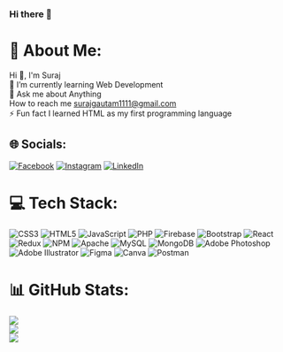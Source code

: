 ### Hi there 👋
# 💫 About Me:
Hi 👋, I'm Suraj<br>🔭 I’m currently  learning Web Development<br>💬 Ask me about Anything<br> How to reach me surajgautam1111@gmail.com<br>⚡ Fun fact I learned HTML as my first programming language


## 🌐 Socials:
[![Facebook](https://img.shields.io/badge/Facebook-%231877F2.svg?logo=Facebook&logoColor=white)](https://www.facebook.com/profile.php?id=100005500125257) [![Instagram](https://img.shields.io/badge/Instagram-%23E4405F.svg?logo=Instagram&logoColor=white)](https://l.facebook.com/l.php?u=https%3A%2F%2Finstagram.com%2Fsuraj_gautam27%3Figshid%3DZGUzMzM3NWJiOQ%253D%253D%26fbclid%3DIwAR3cnc955PKmU6GlqW1Mfpz7XFPcjBW4ZtLDVqrArLMspSQ9y3VAmv4BWZQ&h=AT2WL0-eONA-pDowAVgwBGDO5MywzHHKReZQyNV4gw_5g0IKzTYxwCtteQT4wv5eisXisVrm2IqfGYSiTq4hAfvPpp_sBI3LxfwCcYu-f2gbattY_EAY-DLaiunoZpJ8sv5Ong) [![LinkedIn](https://img.shields.io/badge/LinkedIn-%230077B5.svg?logo=linkedin&logoColor=white)](https://linkedin.com/in/https://www.linkedin.com/in/suraj-gautam-ab275023b/?fbclid=IwAR1v-O-shsbyU3ZioBWZEULInXY_LzICraarme0xCMw55IFxAZOrsjn4SoE) 

# 💻 Tech Stack:
![CSS3](https://img.shields.io/badge/css3-%231572B6.svg?style=for-the-badge&logo=css3&logoColor=white) ![HTML5](https://img.shields.io/badge/html5-%23E34F26.svg?style=for-the-badge&logo=html5&logoColor=white) ![JavaScript](https://img.shields.io/badge/javascript-%23323330.svg?style=for-the-badge&logo=javascript&logoColor=%23F7DF1E) ![PHP](https://img.shields.io/badge/php-%23777BB4.svg?style=for-the-badge&logo=php&logoColor=white) ![Firebase](https://img.shields.io/badge/firebase-%23039BE5.svg?style=for-the-badge&logo=firebase) ![Bootstrap](https://img.shields.io/badge/bootstrap-%23563D7C.svg?style=for-the-badge&logo=bootstrap&logoColor=white) ![React](https://img.shields.io/badge/react-%2320232a.svg?style=for-the-badge&logo=react&logoColor=%2361DAFB) ![Redux](https://img.shields.io/badge/redux-%23593d88.svg?style=for-the-badge&logo=redux&logoColor=white) ![NPM](https://img.shields.io/badge/NPM-%23000000.svg?style=for-the-badge&logo=npm&logoColor=white) ![Apache](https://img.shields.io/badge/apache-%23D42029.svg?style=for-the-badge&logo=apache&logoColor=white) ![MySQL](https://img.shields.io/badge/mysql-%2300f.svg?style=for-the-badge&logo=mysql&logoColor=white) ![MongoDB](https://img.shields.io/badge/MongoDB-%234ea94b.svg?style=for-the-badge&logo=mongodb&logoColor=white) ![Adobe Photoshop](https://img.shields.io/badge/adobephotoshop-%2331A8FF.svg?style=for-the-badge&logo=adobephotoshop&logoColor=white) ![Adobe Illustrator](https://img.shields.io/badge/adobeillustrator-%23FF9A00.svg?style=for-the-badge&logo=adobeillustrator&logoColor=white) 	![Figma](https://img.shields.io/badge/figma-%23F24E1E.svg?style=for-the-badge&logo=figma&logoColor=white) ![Canva](https://img.shields.io/badge/Canva-%2300C4CC.svg?style=for-the-badge&logo=Canva&logoColor=white) ![Postman](https://img.shields.io/badge/Postman-FF6C37?style=for-the-badge&logo=postman&logoColor=white)
# 📊 GitHub Stats:
![](https://github-readme-stats.vercel.app/api?username=surajgautam27&theme=default&hide_border=false&include_all_commits=true&count_private=true)<br/>
![](https://github-readme-streak-stats.herokuapp.com/?user=surajgautam27&theme=default&hide_border=false)<br/>
![](https://github-readme-stats.vercel.app/api/top-langs/?username=surajgautam27&theme=default&hide_border=false&include_all_commits=true&count_private=true&layout=compact)

<!-- Proudly created with GPRM ( https://gprm.itsvg.in ) -->
<!--
**surajgautam27/surajgautam27** is a ✨ _special_ ✨ repository because its `README.md` (this file) appears on your GitHub profile.

Here are some ideas to get you started:

- 🔭 I’m currently working on ...
- 🌱 I’m currently learning ...
- 👯 I’m looking to collaborate on ...
- 🤔 I’m looking for help with ...
- 💬 Ask me about ...
- 📫 How to reach me: ...
- 😄 Pronouns: ...
- ⚡ Fun fact: ...
-->
